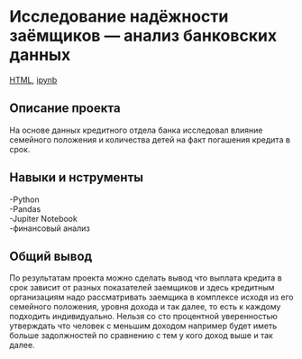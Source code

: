 # Исследование надёжности заёмщиков — анализ банковских данных
[HTML](https://github.com/Eldarlakec/Portfolio/blob/main/Проект%202/Исследование%20надежности%20заемщиков.html), [ipynb](https://github.com/Eldarlakec/Portfolio/blob/main/Проект%202/Исследование%20надежности%20заемщиков.ipynb)

## Описание проекта
На основе данных кредитного отдела банка исследовал влияние семейного положения и количества детей на факт погашения кредита в срок.
## Навыки и нструменты
-Python  
-Pandas  
-Jupiter Notebook  
-финансовый анализ
## Общий вывод
По результатам проекта можно сделать вывод что выплата кредита в срок зависит от разных показателей заемщиков и здесь кредитным организациям надо рассматривать заемщика в комплексе исходя из его семейного положения, уровня дохода и так далее, то есть к каждому подходить индивидуально. Нельзя со сто процентной уверенностью утверждать что человек с меньшим доходом например будет иметь больше задолжностей по сравнению с тем у кого доход выше и так далее.

